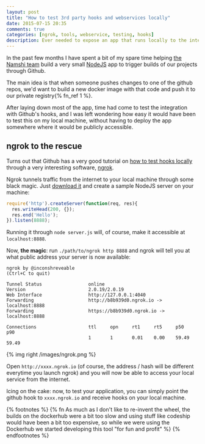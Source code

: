 ```yaml
---
layout: post
title: "How to test 3rd party hooks and webservices locally"
date: 2015-07-15 20:35
comments: true
categories: [ngrok, tools, webservice, testing, hooks]
description: Ever needed to expose an app that runs locally to the internet? ngrok to the rescue!
---
```


In the past few months I have spent a bit of my spare time
helping [the Namshi team](http://tech.namshi.com/) build a
very small [NodeJS](https://nodejs.org/) app to trigger builds
of our projects through Github.

<!-- more -->

The main idea is that when someone pushes changes to
one of the github repos, we'd want to build a new docker image
with that code and push it to our private registry{% fn_ref 1 %}.

After laying down most of the app, time had come to test
the integration with Github's hooks, and I was left wondering
how easy it would have been to test this on my local machine,
without having to deploy the app somewhere where it would be
publicly accessible.

## ngrok to the rescue

Turns out that Github has a very good tutorial on [how to test
hooks locally](https://developer.github.com/webhooks/configuring/)
through a very interesting software, [ngrok](https://ngrok.com/).

Ngrok tunnels traffic from the internet to your local machine
through some black magic. Just [download it](https://ngrok.com/download)
and create a sample NodeJS server on your machine:

``` javascript
require('http').createServer(function(req, res){
  res.writeHead(200, {});
  res.end('Hello');
}).listen(8888);
```

Running it through `node server.js` will, of course, make it accessible at
`localhost:8888`.

Now, **the magic**: run `./path/to/ngrok http 8888`
and ngrok will tell you at what public address your server is now
available:

```
ngrok by @inconshreveable                                                                                                                                                                    (Ctrl+C to quit)

Tunnel Status                 online
Version                       2.0.19/2.0.19
Web Interface                 http://127.0.0.1:4040
Forwarding                    http://b8b939d0.ngrok.io -> localhost:8888
Forwarding                    https://b8b939d0.ngrok.io -> localhost:8888

Connections                   ttl     opn     rt1     rt5     p50     p90
                              1       1       0.01    0.00    59.49   59.49
```

{% img right /images/ngrok.png %}

Open `http://xxxx.ngrok.io` (of course, the address / hash will be
different everytime you launch ngrok) and you will now be able to access
your local service from the internet.

Icing on the cake: now, to test your application, you
can simply point the github hook to `xxxx.ngrok.io` and receive
hooks on your local machine.

{% footnotes %}
  {% fn As much as I don't like to re-invent the wheel, the builds on the dockerhub were a bit too slow and using stuff like codeship would have been a bit too expensive, so while we were using the Dockerhub we started developing this tool "for fun and profit" %}
{% endfootnotes %}
